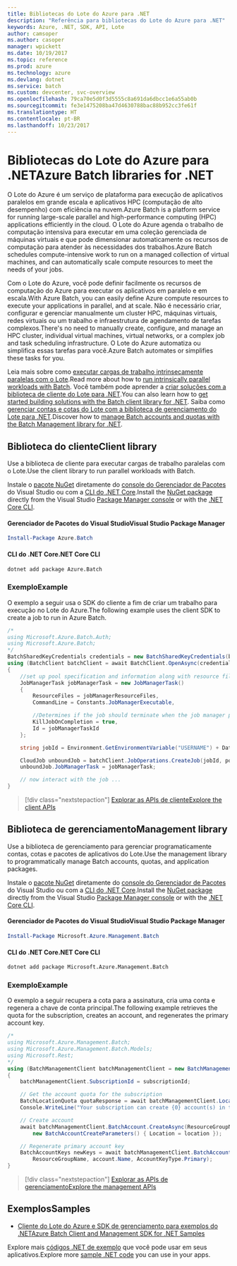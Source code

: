 ```yaml
---
title: Bibliotecas do Lote do Azure para .NET
description: "Referência para bibliotecas do Lote do Azure para .NET"
keywords: Azure, .NET, SDK, API, Lote
author: camsoper
ms.author: casoper
manager: wpickett
ms.date: 10/19/2017
ms.topic: reference
ms.prod: azure
ms.technology: azure
ms.devlang: dotnet
ms.service: batch
ms.custom: devcenter, svc-overview
ms.openlocfilehash: 79ca70e5d0f3d5555c8a691da6dbcc1e6a55ab0b
ms.sourcegitcommit: fe3e1475208ba47d4630788bac88b952cc3fe61f
ms.translationtype: HT
ms.contentlocale: pt-BR
ms.lasthandoff: 10/23/2017
---
```

# <a name="azure-batch-libraries-for-net"></a><span data-ttu-id="8887f-104">Bibliotecas do Lote do Azure para .NET</span><span class="sxs-lookup"><span data-stu-id="8887f-104">Azure Batch libraries for .NET</span></span>

<span data-ttu-id="8887f-105">O Lote do Azure é um serviço de plataforma para execução de aplicativos paralelos em grande escala e aplicativos HPC (computação de alto desempenho) com eficiência na nuvem.</span><span class="sxs-lookup"><span data-stu-id="8887f-105">Azure Batch is a platform service for running large-scale parallel and high-performance computing (HPC) applications efficiently in the cloud.</span></span> <span data-ttu-id="8887f-106">O Lote do Azure agenda o trabalho de computação intensiva para executar em uma coleção gerenciada de máquinas virtuais e que pode dimensionar automaticamente os recursos de computação para atender às necessidades dos trabalhos.</span><span class="sxs-lookup"><span data-stu-id="8887f-106">Azure Batch schedules compute-intensive work to run on a managed collection of virtual machines, and can automatically scale compute resources to meet the needs of your jobs.</span></span>

<span data-ttu-id="8887f-107">Com o Lote do Azure, você pode definir facilmente os recursos de computação do Azure para executar os aplicativos em paralelo e em escala.</span><span class="sxs-lookup"><span data-stu-id="8887f-107">With Azure Batch, you can easily define Azure compute resources to execute your applications in parallel, and at scale.</span></span> <span data-ttu-id="8887f-108">Não é necessário criar, configurar e gerenciar manualmente um cluster HPC, máquinas virtuais, redes virtuais ou um trabalho e infraestrutura de agendamento de tarefas complexos.</span><span class="sxs-lookup"><span data-stu-id="8887f-108">There's no need to manually create, configure, and manage an HPC cluster, individual virtual machines, virtual networks, or a complex job and task scheduling infrastructure.</span></span> <span data-ttu-id="8887f-109">O Lote do Azure automatiza ou simplifica essas tarefas para você.</span><span class="sxs-lookup"><span data-stu-id="8887f-109">Azure Batch automates or simplifies these tasks for you.</span></span>

<span data-ttu-id="8887f-110">Leia mais sobre como [executar cargas de trabalho intrinsecamente paralelas com o Lote](/azure/batch/batch-technical-overview).</span><span class="sxs-lookup"><span data-stu-id="8887f-110">Read more about how to [run intrinsically parallel workloads with Batch](/azure/batch/batch-technical-overview).</span></span> <span data-ttu-id="8887f-111">Você também pode aprender a [criar soluções com a biblioteca de cliente do Lote para .NET](/azure/batch/batch-dotnet-get-started).</span><span class="sxs-lookup"><span data-stu-id="8887f-111">You can also learn how to [get started building solutions with the Batch client library for .NET](/azure/batch/batch-dotnet-get-started).</span></span> <span data-ttu-id="8887f-112">Saiba como [gerenciar contas e cotas do Lote com a biblioteca de gerenciamento do Lote para .NET](/azure/batch/batch-management-dotnet).</span><span class="sxs-lookup"><span data-stu-id="8887f-112">Discover how to [manage Batch accounts and quotas with the Batch Management library for .NET](/azure/batch/batch-management-dotnet).</span></span>

## <a name="client-library"></a><span data-ttu-id="8887f-113">Biblioteca do cliente</span><span class="sxs-lookup"><span data-stu-id="8887f-113">Client library</span></span>

<span data-ttu-id="8887f-114">Use a biblioteca de cliente para executar cargas de trabalho paralelas com o Lote.</span><span class="sxs-lookup"><span data-stu-id="8887f-114">Use the client library to run parallel workloads with Batch.</span></span>

<span data-ttu-id="8887f-115">Instale o [pacote NuGet](https://www.nuget.org/packages/Azure.Batch) diretamente do [console do Gerenciador de Pacotes][PackageManager] do Visual Studio ou com a [CLI do .NET Core][DotNetCLI].</span><span class="sxs-lookup"><span data-stu-id="8887f-115">Install the [NuGet package](https://www.nuget.org/packages/Azure.Batch) directly from the Visual Studio [Package Manager console][PackageManager] or with the [.NET Core CLI][DotNetCLI].</span></span>

#### <a name="visual-studio-package-manager"></a><span data-ttu-id="8887f-116">Gerenciador de Pacotes do Visual Studio</span><span class="sxs-lookup"><span data-stu-id="8887f-116">Visual Studio Package Manager</span></span>

```powershell
Install-Package Azure.Batch
```

#### <a name="net-core-cli"></a><span data-ttu-id="8887f-117">CLI do .NET Core</span><span class="sxs-lookup"><span data-stu-id="8887f-117">.NET Core CLI</span></span>

```bash
dotnet add package Azure.Batch
```

### <a name="example"></a><span data-ttu-id="8887f-118">Exemplo</span><span class="sxs-lookup"><span data-stu-id="8887f-118">Example</span></span>

<span data-ttu-id="8887f-119">O exemplo a seguir usa o SDK do cliente a fim de criar um trabalho para execução no Lote do Azure.</span><span class="sxs-lookup"><span data-stu-id="8887f-119">The following example uses the client SDK to create a job to run in Azure Batch.</span></span>

```csharp
/*
using Microsoft.Azure.Batch.Auth;
using Microsoft.Azure.Batch;
*/
BatchSharedKeyCredentials credentials = new BatchSharedKeyCredentials(batchUrl, accountName, accountKey);
using (BatchClient batchClient = await BatchClient.OpenAsync(credentials))
{
    //set up pool specification and information along with resource files here
    JobManagerTask jobManagerTask = new JobManagerTask()
    {
        ResourceFiles = jobManagerResourceFiles,
        CommandLine = Constants.JobManagerExecutable,

        //Determines if the job should terminate when the job manager process exits.
        KillJobOnCompletion = true,
        Id = jobManagerTaskId
    };

    string jobId = Environment.GetEnvironmentVariable("USERNAME") + DateTime.UtcNow.ToString("yyyyMMdd-HHmmss");

    CloudJob unboundJob = batchClient.JobOperations.CreateJob(jobId, poolInformation);
    unboundJob.JobManagerTask = jobManagerTask;

    // now interact with the job ...
}
```

> [!div class="nextstepaction"]
> [<span data-ttu-id="8887f-120">Explorar as APIs de cliente</span><span class="sxs-lookup"><span data-stu-id="8887f-120">Explore the client APIs</span></span>](/dotnet/api/overview/azure/batch/client)

## <a name="management-library"></a><span data-ttu-id="8887f-121">Biblioteca de gerenciamento</span><span class="sxs-lookup"><span data-stu-id="8887f-121">Management library</span></span>

<span data-ttu-id="8887f-122">Use a biblioteca de gerenciamento para gerenciar programaticamente contas, cotas e pacotes de aplicativos do Lote.</span><span class="sxs-lookup"><span data-stu-id="8887f-122">Use the management library to programmatically manage Batch accounts, quotas, and application packages.</span></span>

<span data-ttu-id="8887f-123">Instale o [pacote NuGet](https://www.nuget.org/packages/Microsoft.Azure.Management.Batch) diretamente do [console do Gerenciador de Pacotes][PackageManager] do Visual Studio ou com a [CLI do .NET Core][DotNetCLI].</span><span class="sxs-lookup"><span data-stu-id="8887f-123">Install the [NuGet package](https://www.nuget.org/packages/Microsoft.Azure.Management.Batch) directly from the Visual Studio [Package Manager console][PackageManager] or with the [.NET Core CLI][DotNetCLI].</span></span>

#### <a name="visual-studio-package-manager"></a><span data-ttu-id="8887f-124">Gerenciador de Pacotes do Visual Studio</span><span class="sxs-lookup"><span data-stu-id="8887f-124">Visual Studio Package Manager</span></span>

```powershell
Install-Package Microsoft.Azure.Management.Batch
```

#### <a name="net-core-cli"></a><span data-ttu-id="8887f-125">CLI do .NET Core</span><span class="sxs-lookup"><span data-stu-id="8887f-125">.NET Core CLI</span></span>

```bash
dotnet add package Microsoft.Azure.Management.Batch
```

### <a name="example"></a><span data-ttu-id="8887f-126">Exemplo</span><span class="sxs-lookup"><span data-stu-id="8887f-126">Example</span></span>

<span data-ttu-id="8887f-127">O exemplo a seguir recupera a cota para a assinatura, cria uma conta e regenera a chave de conta principal.</span><span class="sxs-lookup"><span data-stu-id="8887f-127">The following example retrieves the quota for the subscription, creates an account, and regenerates the primary account key.</span></span>

```csharp
/*
using Microsoft.Azure.Management.Batch;
using Microsoft.Azure.Management.Batch.Models;
using Microsoft.Rest;
*/
using (BatchManagementClient batchManagementClient = new BatchManagementClient(new TokenCredentials(accessToken)))
{
    batchManagementClient.SubscriptionId = subscriptionId;

    // Get the account quota for the subscription
    BatchLocationQuota quotaResponse = await batchManagementClient.Location.GetQuotasAsync(location);
    Console.WriteLine("Your subscription can create {0} account(s) in the {1} region.", quotaResponse.AccountQuota, location);

    // Create account
    await batchManagementClient.BatchAccount.CreateAsync(ResourceGroupName, accountName, 
        new BatchAccountCreateParameters() { Location = location });

    // Regenerate primary account key
    BatchAccountKeys newKeys = await batchManagementClient.BatchAccount.RegenerateKeyAsync(
        ResourceGroupName, account.Name, AccountKeyType.Primary);
}
```

> [!div class="nextstepaction"]
> [<span data-ttu-id="8887f-128">Explorar as APIs de gerenciamento</span><span class="sxs-lookup"><span data-stu-id="8887f-128">Explore the management APIs</span></span>](/dotnet/api/overview/azure/batch/management)

## <a name="samples"></a><span data-ttu-id="8887f-129">Exemplos</span><span class="sxs-lookup"><span data-stu-id="8887f-129">Samples</span></span>

* [<span data-ttu-id="8887f-130">Cliente do Lote do Azure e SDK de gerenciamento para exemplos do .NET</span><span class="sxs-lookup"><span data-stu-id="8887f-130">Azure Batch Client and Management SDK for .NET Samples</span></span>](https://github.com/Azure/azure-batch-samples/tree/master/CSharp)

<span data-ttu-id="8887f-131">Explore mais [códigos .NET de exemplo](https://azure.microsoft.com/resources/samples/?platform=dotnet) que você pode usar em seus aplicativos.</span><span class="sxs-lookup"><span data-stu-id="8887f-131">Explore more [sample .NET code](https://azure.microsoft.com/resources/samples/?platform=dotnet) you can use in your apps.</span></span>

[PackageManager]: https://docs.microsoft.com/nuget/tools/package-manager-console
[DotNetCLI]: https://docs.microsoft.com/dotnet/core/tools/dotnet-add-package
